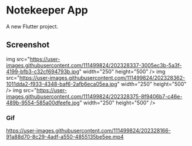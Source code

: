 # Notekeeper App

A new Flutter project.

## Screenshot

img src="https://user-images.githubusercontent.com/111499824/202328337-3005ec3b-5a3f-4199-bfb3-c32cf694793b.jpg" width="250" height="500" />
img src="https://user-images.githubusercontent.com/111499824/202328362-1011dda2-f933-4348-baf6-2afb6eca05ea.jpg" width="250" height="500" />
img src="https://user-images.githubusercontent.com/111499824/202328375-8f9406b7-c46e-489b-9554-585a00dfeefe.jpg" width="250" height="500" />

### Gif
https://user-images.githubusercontent.com/111499824/202328166-91a88d70-8c29-4adf-a550-4855135be5ee.mp4

